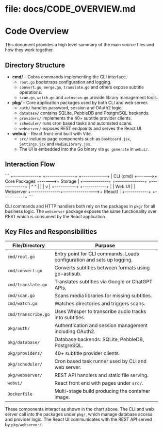 # file: docs/CODE_OVERVIEW.md

# Code Overview

This document provides a high level summary of the main source files and how they work together.

## Directory Structure

- **cmd/** – Cobra commands implementing the CLI interface.
  - `root.go` bootstraps configuration and logging.
  - `convert.go`, `merge.go`, `translate.go` and others expose subtitle operations.
  - `scan.go`, `watch.go` and `autoscan.go` provide library management tools.
- **pkg/** – Core application packages used by both CLI and web server.
  - `auth/` handles password, session and OAuth2 logic.
  - `database/` contains SQLite, PebbleDB and PostgreSQL backends.
  - `providers/` implements the 40+ subtitle provider clients.
  - `scheduler/` runs cron based tasks and automated scans.
  - `webserver/` exposes REST endpoints and serves the React UI.
- **webui/** – React front‑end built with Vite.
  - `src/` includes page components such as `Dashboard.jsx`, `Settings.jsx` and `MediaLibrary.jsx`.
  - The UI is embedded into the Go binary via `go generate` in `webui/`.

## Interaction Flow

\```
+-------------+ +---------------+ +-------------+
| CLI (cmd) +------>+ Core Packages +------>+ Storage |
+-------------+ +---------------+ +-------------+
| ^ ^
| | |
v | +-----------+
+------------+ | | Web UI |
| Webserver +---------------+---------------->+ (React) |
+------------+ +-----------+
\```

CLI commands and HTTP handlers both rely on the packages in `pkg/` for all business logic. The `webserver` package exposes the same functionality over REST which is consumed by the React application.

## Key Files and Responsibilities

| File/Directory      | Purpose                                                                |
| ------------------- | ---------------------------------------------------------------------- |
| `cmd/root.go`       | Entry point for CLI commands. Loads configuration and sets up logging. |
| `cmd/convert.go`    | Converts subtitles between formats using go-astisub.                   |
| `cmd/translate.go`  | Translates subtitles via Google or ChatGPT APIs.                       |
| `cmd/scan.go`       | Scans media libraries for missing subtitles.                           |
| `cmd/watch.go`      | Watches directories and triggers scans.                                |
| `cmd/transcribe.go` | Uses Whisper to transcribe audio tracks into subtitles.                |
| `pkg/auth/`         | Authentication and session management including OAuth2.                |
| `pkg/database/`     | Database backends: SQLite, PebbleDB, PostgreSQL.                       |
| `pkg/providers/`    | 40+ subtitle provider clients.                                         |
| `pkg/scheduler/`    | Cron based task runner used by CLI and web server.                     |
| `pkg/webserver/`    | REST API handlers and static file serving.                             |
| `webui/`            | React front end with pages under `src/`.                               |
| `Dockerfile`        | Multi-stage build producing the container image.                       |

These components interact as shown in the chart above. The CLI and web server call into the packages under `pkg/`, which manage database access and provider logic. The React UI communicates with the REST API served by `pkg/webserver/`.

